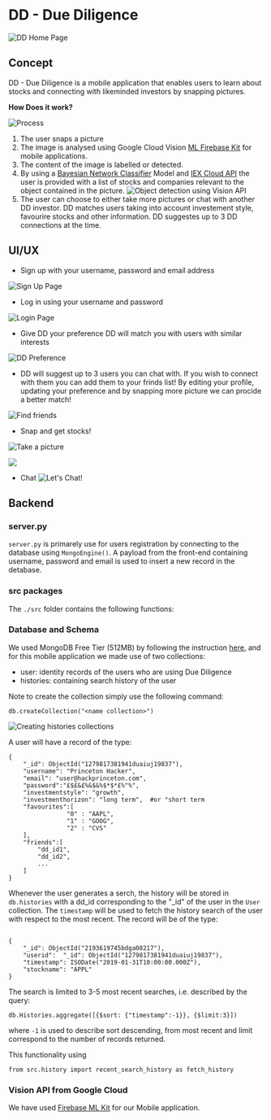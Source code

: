 # DD - Due Diligence
 ![DD Home Page](./img/home.png)
## Concept

 DD - Due Diligence is a mobile application that enables users to learn about stocks and connecting with likeminded investors by snapping pictures.

**How Does it work?**

![Process](./img/graph.png)

1. The user snaps a picture
2. The image is analysed using Google Cloud Vision  [ML Firebase Kit](https://firebase.google.com/docs/ml-kit) for mobile applications. 
3. The content of the image is labelled or detected. 
4. By using a [Bayesian Network Classifier](https://en.wikipedia.org/wiki/Bayesian_network) Model and [IEX Cloud API](https://iexcloud.io/docs/api/) the user is provided with a list of stocks and companies relevant to the object contained in the picture.
![Object detection using Vision API](./img/car-detect.png)
5. The user can choose to either take more pictures or chat with another DD investor. DD matches users taking into account investement style, favourire stocks and other information. DD suggestes up to 3 DD connections  at the time. 

## UI/UX 

- Sign up with your username, password and email address

![Sign Up Page](./img/signup1.png)

- Log in using your username and password 

![Login Page](./img/login1.png)

- Give DD your preference DD will match you with users with similar interests 

![DD Preference](./img/preference1.png)

- DD will suggest up to 3 users you can chat with. If you wish to connect with them you can add them to your frinds list! By editing your profile, updating your preference and by snapping more picture we can procide a better match!

![Find friends](./img/match1.png)

- Snap and get stocks!

![Take a picture](./img/snap2.png)

![](./img/car-label.png)

- Chat
![Let's Chat!](./img/chat.png)


## Backend 

### server.py

`server.py` is primarely use for users registration by connecting to the database using `MongoEngine()`. A payload from the front-end containing username, password and email is used to insert a new record in the detabase.

### src packages

The `./src` folder contains the following functions: 



### Database and Schema

We used MongoDB Free Tier (512MB) by following the instruction [here](https://docs.atlas.mongodb.com/tutorial/deploy-free-tier-cluster/), and for this mobile application we made use of two collections: 

- user: identity records of the users who are using Due Diligence
- histories: containing search history of the user 

Note to create the collection simply use the following command:

```
db.createCollection("<name collection>")

```

![Creating `histories` collections](./img/histories_collection.png)

A user will have a record of the type:


```
{
    "_id": ObjectId("1279817381941duaiuj19837"),
    "username": "Princeton Hacker",
    "email": "user@hackprinceton.com",
    "password":"£$£&£%&$&%$*$*£%"%",
    "investmentstyle": "growth", 
    "investmenthorizon": "long term",  #or "short term
    "favourites":[
                "0" : "AAPL",
                "1" : "GOOG",
                "2" : "CVS"
    ],
    "friends":[
        "dd_id1",
        "dd_id2",
        ...
    ]
}
```

Whenever the user generates a serch, the history will be stored in `db.histories` with a dd_id corresponding to the "_id" of the user in the `User` collection. The `timestamp` will be used to fetch the history search of the user with respect to the most recent. The record will be of the type:

```

{
    "_id": ObjectId("2193619745bdga08217"),
    "userid":  "_id": ObjectId("1279817381941duaiuj19837"),
    "timestamp": ISODate("2019-01-31T10:00:00.000Z"),
    "stockname": "APPL"
}

```
The search is limited to 3-5 most recent searches, i.e. described by the query: 

```
db.Histories.aggregate([{$sort: {"timestamp":-1}}, {$limit:3}])

```

where `-1` is used to describe sort descending, from most recent and limit correspond to the number of records returned.

This functionality using 
```
from src.history import recent_search_history as fetch_history
```

### Vision API from Google Cloud

We have used  [Firebase ML Kit](https://firebase.google.com/docs/ml-kit/) for our Mobile application.